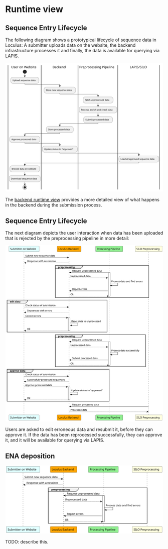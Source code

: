 # Runtime view

## Sequence Entry Lifecycle

The following diagram shows a prototypical lifecycle of sequence data in Loculus:
A submitter uploads data on the website, the backend infrastructure processes it
and finally, the data is available for querying via LAPIS.

![Submission Process](plantuml/06_submission_process.svg)

The [backend runtime view](../backend/docs/runtime_view.md) provides a more detailed view of what happens in the backend
during the submission process.

## Sequence Entry Lifecycle

The next diagram depicts the user interaction when data has been uploaded that is rejected by the preprocessing pipeline in more detail:

![Submission Details](plantuml/06_user_submission_details.svg)

Users are asked to edit erroneous data and resubmit it, before they can approve it.
If the data has been reprocessed successfully, they can approve it, and it will be available for querying via LAPIS.

## ENA deposition

![ENA deposition](plantuml/06_ena_deposition.svg)

TODO: describe this.

